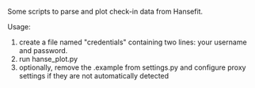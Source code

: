 Some scripts to parse and plot check-in data from Hansefit.

Usage:
1) create a file named "credentials" containing two lines: your username and password.
2) run hanse_plot.py
3) optionally, remove the .example from settings.py and configure proxy settings if they are not automatically detected
